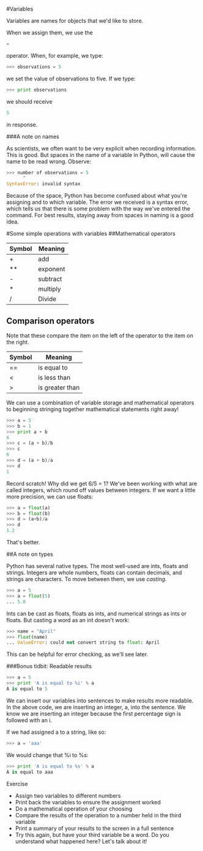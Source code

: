 #Variables

Variables are names for objects that we'd like to store.

When we assign them, we use the
```python
=
```

operator. When, for example, we type:

```python
>>> observations = 5
```

we set the value of observations to five. If we type:

```python
>>> print observations
```

we should receive
```python
5
```

in response.


###A note on names

As scientists, we often want to be very explicit when recording information. This is good. But spaces in the name of a variable in Python, will cause the name to be read wrong. Observe:

```python
>>> number of observations = 5
      ^
SyntaxError: invalid syntax
```

Because of the space, Python has become confused about what you're assigning and to which variable. The error we received is a syntax error, which tells us that there is some problem with the way we've entered the command. For best results, staying away from spaces in naming is a good idea. 


#Some simple operations with variables
##Mathematical operators

|Symbol | Meaning |
|-------|------|
| +  | add |
| **  | exponent |
| -    | subtract |
| *   | multiply |
| /  | Divide |


## Comparison operators

Note that these compare the item on the left of the operator to the item on the right.

| Symbol | Meaning |
| --------|---------|
| ==  | is equal to  |
| <  | is less than |
| >  | is greater than |



We can use a combination of variable storage and mathematical operators to beginning stringing together mathematical statements right away!

```python
>>> a = 5
>>> b = 1
>>> print a + b
6
>>> c = (a + b)/b
>>> c
6
>>> d = (a + b)/a
>>> d
1
```

Record scratch! Why did we get 6/5 = 1? We've been working with what are called integers, which round off values between integers. If we want a little more precision, we can use floats:

```python
>>> a = float(a)
>>> b = float(b)
>>> d = (a+b)/a
>>> d
1.2
```

That's better.

##A note on types

Python has several native types. The most well-used are ints, floats and strings. Integers are whole numbers, floats can contain decimals, and strings are characters. To move between them, we use _casting_.

```python
>>> a = 5
>>> a = float(5)
... 5.0
```

Ints can be cast as floats, floats as ints, and numerical strings as ints or floats. But casting a word as an int doesn't work:

```python
>>> name = "April"
>>> float(name)
... ValueError: could not convert string to float: April
```

This can be helpful for error checking, as we'll see later.

###Bonus tidbit: Readable results

```python
>>> a = 5 
>>> print 'A is equal to %i' % a
A is equal to 5
```


We can insert our variables into sentences to make results more readable. In the above code, we are inserting an integer, a, into the sentence. We know we are inserting an integer because the first percentage sign is followed with an i.

If we had assigned a to a string, like so:

```python
>>> a = 'aaa'
```

We would change that %i to %s:

```python
>>> print 'A is equal to %s' % a
A is equal to aaa
```

Exercise

+ Assign two variables to different numbers
+ Print back the variables to ensure the assignment worked
+ Do a mathematical operation of your choosing
+ Compare the results of the operation to a number held in the third variable
+ Print a summary of your results to the screen in a full sentence
+ Try this again, but have your third variable be a word. Do you understand what happened here? Let's talk about it!


